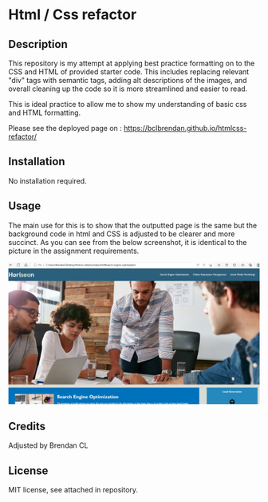 # Html / Css refactor 

## Description 
This repository is my attempt at applying best practice formatting on to the CSS and HTML of provided starter code. This includes replacing relevant "div" tags with semantic tags, adding alt descriptions of the images, and overall cleaning up the code so it is more streamlined and easier to read.

This is ideal practice to allow me to show my understanding of basic css and HTML formatting.  

Please see the deployed page on : https://bclbrendan.github.io/htmlcss-refactor/

## Installation

No installation required. 

## Usage 

The main use for this is to show that the outputted page is the same but the background code in html and CSS is adjusted to be clearer and more succinct. As you can see from the below screenshot, it is identical to the picture in the assignment requirements. 


![screenshot of page](assets/images/screenshot.PNG)



## Credits

Adjusted by Brendan CL


## License
MIT license, see attached in repository.

